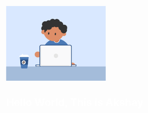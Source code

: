 
<div float="left">
  <img  src="https://github.com/Akshaytomar893/Akshaytomar893/blob/main/typing_animmation.gif" width="270"  />
<h1 style="color:white">Hello World, This is Akshay</h1>
  </div>
